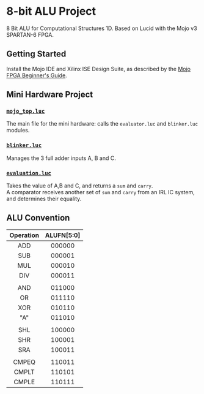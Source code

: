 # 8-bit ALU Project
8 Bit ALU for Computational Structures 1D. Based on Lucid with the Mojo v3 SPARTAN-6 FPGA.

## Getting Started
Install the Mojo IDE and Xilinx ISE Design Suite, as described by the [Mojo FPGA Beginner's Guide](https://embeddedmicro.com/tutorials/mojo-fpga-beginners-guide).

## Mini Hardware Project
### [`mojo_top.luc`](Mini%20Hardware/source/mojo_top.luc)
The main file for the mini hardware: calls the `evaluator.luc` and `blinker.luc` modules.

### [`blinker.luc`](Mini%20Hardware/source/blinker.luc)
Manages the 3 full adder inputs A, B and C.

### [`evaluation.luc`](Mini%20Hardware/source/evaluation.luc)
Takes the value of A,B and C, and returns a `sum` and `carry`.<br>
A comparator receives another set of `sum` and `carry` from an IRL IC system, and determines their equality.

## ALU Convention

| Operation  | ALUFN[5:0] |
|:----------:|:----------:|
|    ADD     |   000000   | T
|    SUB     |   000001   | -> ADDER   (ALUFN[1:0])
|    MUL     |   000010   | -
|    DIV     |   000011   |
|            |            |
|    AND     |   011000   | T  
|     OR     |   011110   | |
|    XOR     |   010110   | -> BOOLEAN (ALUFN[3:0])
|    "A"     |   011010   | -
|            |            |
|    SHL     |   100000   | T
|    SHR     |   100001   | -> SHIFT   (ALUFN[1:0])
|    SRA     |   100011   | -
|            |            |
|   CMPEQ    |   110011   | T
|   CMPLT    |   110101   | -> COMPARE (ALUFN[2:1]) 
|   CMPLE    |   110111   | -
